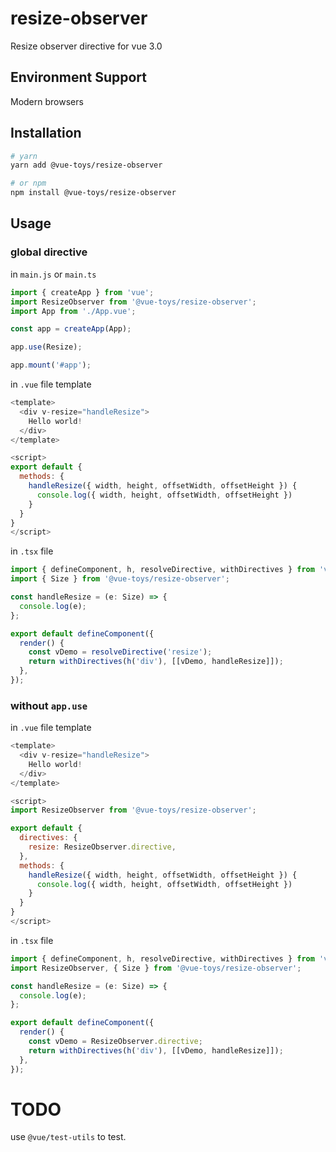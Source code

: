 # resize-observer

Resize observer directive for vue 3.0

## Environment Support
Modern browsers 

## Installation

```bash
# yarn
yarn add @vue-toys/resize-observer

# or npm
npm install @vue-toys/resize-observer
```

## Usage

### global directive

in `main.js` or `main.ts`

```javascript
import { createApp } from 'vue';
import ResizeObserver from '@vue-toys/resize-observer';
import App from './App.vue';

const app = createApp(App);

app.use(Resize);

app.mount('#app');
```

in `.vue` file template

```javascript
<template>
  <div v-resize="handleResize">
    Hello world!
  </div>
</template>

<script>
export default {
  methods: {
    handleResize({ width, height, offsetWidth, offsetHeight }) {
      console.log({ width, height, offsetWidth, offsetHeight })
    }
  }
}
</script>
```

in `.tsx` file

```javascript
import { defineComponent, h, resolveDirective, withDirectives } from 'vue';
import { Size } from '@vue-toys/resize-observer';

const handleResize = (e: Size) => {
  console.log(e);
};

export default defineComponent({
  render() {
    const vDemo = resolveDirective('resize');
    return withDirectives(h('div'), [[vDemo, handleResize]]);
  },
});
```

### without `app.use`

in `.vue` file template

```javascript
<template>
  <div v-resize="handleResize">
    Hello world!
  </div>
</template>

<script>
import ResizeObserver from '@vue-toys/resize-observer';

export default {
  directives: {
    resize: ResizeObserver.directive,
  },
  methods: {
    handleResize({ width, height, offsetWidth, offsetHeight }) {
      console.log({ width, height, offsetWidth, offsetHeight })
    }
  }
}
</script>
```

in `.tsx` file

```javascript
import { defineComponent, h, resolveDirective, withDirectives } from 'vue';
import ResizeObserver, { Size } from '@vue-toys/resize-observer';

const handleResize = (e: Size) => {
  console.log(e);
};

export default defineComponent({
  render() {
    const vDemo = ResizeObserver.directive;
    return withDirectives(h('div'), [[vDemo, handleResize]]);
  },
});
```

# TODO

use `@vue/test-utils` to test.
